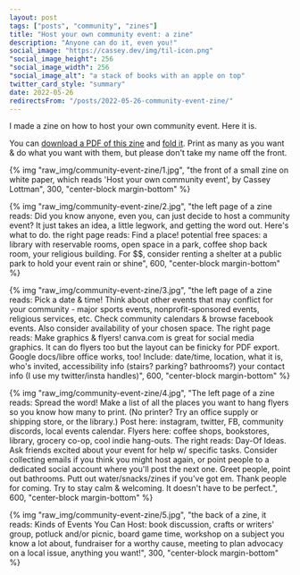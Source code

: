 ```yaml
---
layout: post
tags: ["posts", "community", "zines"]
title: "Host your own community event: a zine"
description: "Anyone can do it, even you!"
social_image: "https://cassey.dev/img/til-icon.png"
"social_image_height": 256
"social_image_width": 256
"social_image_alt": "a stack of books with an apple on top"
twitter_card_style: "summary"
date: 2022-05-26
redirectsFrom: "/posts/2022-05-26-community-event-zine/"
---
```



I made a zine on how to host your own community event. Here it is. 

You can [download a PDF of this zine](/files/host-an-event-zine.pdf) and [fold it](https://www.readbrightly.com/how-to-make-zine/). Print as many as you want & do what you want with them, but please don't take my name off the front.

{% img "raw_img/community-event-zine/1.jpg", "the front of a small zine on white paper, which reads 'Host your own community event', by Cassey Lottman", 300, "center-block margin-bottom" %}

{% img "raw_img/community-event-zine/2.jpg", "the left page of a zine reads: Did you know anyone, even you, can just decide to host a community event? It just takes an idea, a little legwork, and getting the word out. Here's what to do. the right page reads: Find a place! potential free spaces: a library with reservable rooms, open space in a park, coffee shop back room, your religious building. For $$, consider renting a shelter at a public park to hold your event rain or shine", 600, "center-block margin-bottom" %}

{% img "raw_img/community-event-zine/3.jpg", "the left page of a zine reads: Pick a date & time! Think about other events that may conflict for your community - major sports events, nonprofit-sponsored events, religious services, etc. Check community calendars & browse facebook events. Also consider availability of your chosen space. The right page reads: Make graphics & flyers! canva.com is great for social media graphics. It can do flyers too but the layout can be finicky for PDF export. Google docs/libre office works, too! Include: date/time, location, what it is, who's invited, accessibility info (stairs? parking? bathrooms?) your contact info (I use my twitter/insta handles)", 600, "center-block margin-bottom" %}

{% img "raw_img/community-event-zine/4.jpg", "The left page of a zine reads: Spread the word! Make a list of all the places you want to hang flyers so you know how many to print. (No printer? Try an office supply or shipping store, or the library.) Post here: instagram, twitter, FB, community discords, local events calendar. Flyers here: coffee shops, bookstores, library, grocery co-op, cool indie hang-outs. The right reads: Day-Of Ideas. Ask friends excited about your event for help w/ specific tasks. Consider collecting emails if you think you might host again, or point people to a dedicated social account where you'll post the next one. Greet people, point out bathrooms. Putt out water/snacks/zines if you've got em. Thank people for coming. Try to stay calm & welcoming. It doesn't have to be perfect.", 600, "center-block margin-bottom" %}

{% img "raw_img/community-event-zine/5.jpg", "the back of a zine, it reads: Kinds of Events You Can Host: book discussion, crafts or writers' group, potluck and/or picnic, board game time, workshop on a subject you know a lot about, fundraiser for a worthy cause, meeting to plan advocacy on a local issue, anything you want!", 300, "center-block margin-bottom" %}

